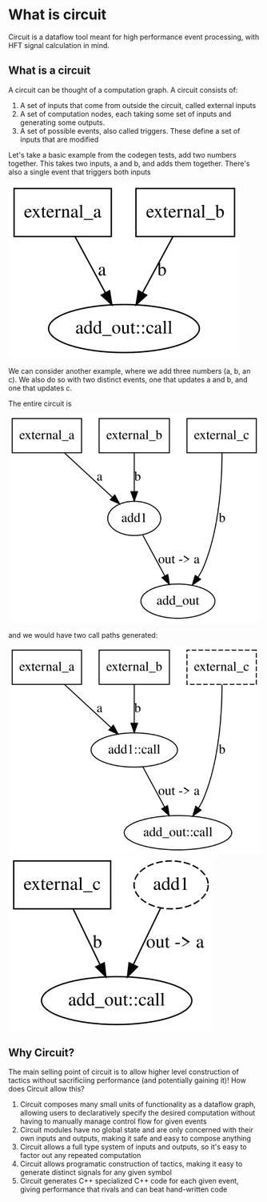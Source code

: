 # What is circuit

Circuit is a dataflow tool meant for high performance event processing, with HFT signal calculation in mind.


## What is a circuit

A circuit can be thought of a computation graph. A circuit consists of:

1. A set of inputs that come from outside the circuit, called external inputs
2. A set of computation nodes, each taking some set of inputs and generating some outputs.
3. A set of possible events, also called triggers. These define a set of inputs that are modified

Let's take a basic example from the codegen tests, add two numbers together. This takes two inputs, a and b, and adds them together. There's also a single event that triggers both inputs

![Directed graph describing basic dataflow to add two numbers](docs/img/add_two_numbers.svg)

We can consider another example, where we add three numbers (a, b, an c). We also do so with two distinct events, one that updates a and b, and one that updates c.

The entire circuit is

![Full circuit calltree for summing three numbers](docs/img/wide_trigger_add.svg)

and we would have two call paths generated:

![Call subtree when we update A and B](docs/img/wide_trigger_add_ab.svg)
![Call subtree when we update C](docs/img/wide_trigger_add_c.svg)

## Why Circuit?

The main selling point of circuit is to allow higher level construction of tactics without sacrificiing performance (and potentially gaining it)! How does Circuit allow this?

1. Circuit composes many small units of functionality as a dataflow graph, allowing users to declaratively specify the desired computation without having to manually manage control flow for given events
2. Circuit modules have no global state and are only concerned with their own inputs and outputs, making it safe and easy to compose anything
3. Circuit allows a full type system of inputs and outputs, so it's easy to factor out any repeated computation
4. Circuit allows programatic construction of tactics, making it easy to generate distinct signals for any given symbol
5. Circuit generates C++ specialized C++ code for each given event, giving performance that rivals and can beat hand-written code